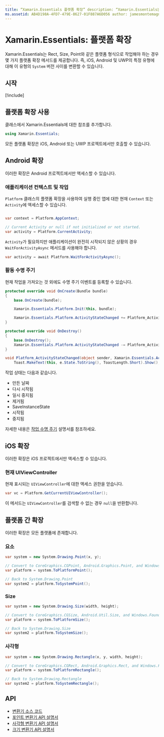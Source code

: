 ```yaml
---
title: “Xamarin.Essentials 플랫폼 확장” description: “Xamarin.Essentials는 Rect, 크기 및 포인트와 같은 플랫폼 형식으로 작업해야 할 때 몇 가지 플랫폼 확장 메서드를 제공합니다.”
ms.assetid: AB4D198A-4FD7-479E-8627-01F887A6D056 author: jamesmontemagno ms.author: jamont ms.date: 03/13/2019 no-loc: [Xamarin.Forms, Xamarin.Essentials]
---
```


# <a name="xamarinessentials-platform-extensions"></a>Xamarin.Essentials: 플랫폼 확장

Xamarin.Essentials는 Rect, Size, Point와 같은 플랫폼 형식으로 작업해야 하는 경우 몇 가지 플랫폼 확장 메서드를 제공합니다. 즉, iOS, Android 및 UWP의 특정 유형에 대해 이 유형의 `System` 버전 사이를 변환할 수 있습니다.

## <a name="get-started"></a>시작

[!include[](~/essentials/includes/get-started.md)]

## <a name="using-platform-extensions"></a>플랫폼 확장 사용

클래스에서 Xamarin.Essentials에 대한 참조를 추가합니다.

```csharp
using Xamarin.Essentials;
```

모든 플랫폼 확장은 iOS, Android 또는 UWP 프로젝트에서만 호출할 수 있습니다.

## <a name="android-extensions"></a>Android 확장

이러한 확장은 Android 프로젝트에서만 액세스할 수 있습니다.

### <a name="application-context--activity"></a>애플리케이션 컨텍스트 및 작업

`Platform` 클래스의 플랫폼 확장을 사용하여 실행 중인 앱에 대한 현재 `Context` 또는 `Activity`에 액세스할 수 있습니다.

```csharp

var context = Platform.AppContext;

// Current Activity or null if not initialized or not started.
var activity = Platform.CurrentActivity;
```

`Activity`가 필요하지만 애플리케이션이 완전히 시작되지 않은 상황의 경우 `WaitForActivityAsync` 메서드를 사용해야 합니다.

```csharp
var activity = await Platform.WaitForActivityAsync();
```

### <a name="activity-lifecycle"></a>활동 수명 주기

현재 작업을 가져오는 것 외에도 수명 주기 이벤트를 등록할 수 있습니다.

```csharp
protected override void OnCreate(Bundle bundle)
{
    base.OnCreate(bundle);

    Xamarin.Essentials.Platform.Init(this, bundle);

    Xamarin.Essentials.Platform.ActivityStateChanged += Platform_ActivityStateChanged;
}

protected override void OnDestroy()
{
    base.OnDestroy();
    Xamarin.Essentials.Platform.ActivityStateChanged -= Platform_ActivityStateChanged;
}

void Platform_ActivityStateChanged(object sender, Xamarin.Essentials.ActivityStateChangedEventArgs e) =>
    Toast.MakeText(this, e.State.ToString(), ToastLength.Short).Show();
```

작업 상태는 다음과 같습니다.

* 만든 날짜
* 다시 시작됨
* 일시 중지됨
* 제거됨
* SaveInstanceState
* 시작됨
* 중지됨

자세한 내용은 [작업 수명 주기](https://docs.microsoft.com/xamarin/android/app-fundamentals/activity-lifecycle/) 설명서를 참조하세요.

## <a name="ios-extensions"></a>iOS 확장

이러한 확장은 iOS 프로젝트에서만 액세스할 수 있습니다.

### <a name="current-uiviewcontroller"></a>현재 UIViewController

현재 표시되는 `UIViewController`에 대한 액세스 권한을 얻습니다.

```csharp
var vc = Platform.GetCurrentUIViewController();
```

이 메서드는 `UIViewController`를 검색할 수 없는 경우 `null`을 반환합니다.

## <a name="cross-platform-extensions"></a>플랫폼 간 확장

이러한 확장은 모든 플랫폼에 존재합니다.

### <a name="point"></a>요소

```csharp
var system = new System.Drawing.Point(x, y);

// Convert to CoreGraphics.CGPoint, Android.Graphics.Point, and Windows.Foundation.Point
var platform = system.ToPlatformPoint();

// Back to System.Drawing.Point
var system2 = platform.ToSystemPoint();
```

### <a name="size"></a>Size

```csharp
var system = new System.Drawing.Size(width, height);

// Convert to CoreGraphics.CGSize, Android.Util.Size, and Windows.Foundation.Size
var platform = system.ToPlatformSize();

// Back to System.Drawing.Size
var system2 = platform.ToSystemSize();
```

### <a name="rectangle"></a>사각형

```csharp
var system = new System.Drawing.Rectangle(x, y, width, height);

// Convert to CoreGraphics.CGRect, Android.Graphics.Rect, and Windows.Foundation.Rect
var platform = system.ToPlatformRectangle();

// Back to System.Drawing.Rectangle
var system2 = platform.ToSystemRectangle();
```

## <a name="api"></a>API

- [변환기 소스 코드](https://github.com/xamarin/Essentials/tree/master/Xamarin.Essentials/Types/PlatformExtensions)
- [포인트 변환기 API 설명서](xref:Xamarin.Essentials.PointExtensions)
- [사각형 변환기 API 설명서](xref:Xamarin.Essentials.RectangleExtensions)
- [크기 변환기 API 설명서](xref:Xamarin.Essentials.SizeExtensions)
